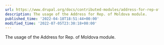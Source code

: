 ```yaml
---
url: https://www.drupal.org/docs/contributed-modules/address-for-rep-of-moldova
description: The usage of the Address for Rep. of Moldova module.
published_time: '2022-04-18T18:51:44+00:00'
modified_time: '2022-07-05T23:30:18+00:00'
---
```

The usage of the Address for Rep. of Moldova module.